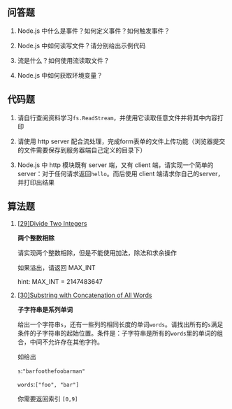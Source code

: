 ## 问答题

1. Node.js 中什么是事件？如何定义事件？如何触发事件？

   > 

2. Node.js 中如何读写文件？请分别给出示例代码

   > 

3. 流是什么？如何使用流读取文件？

   > 

4. Node.js 中如何获取环境变量？

   > 

## 代码题

1. 请自行查阅资料学习`fs.ReadStream`，并使用它读取任意文件并将其中内容打印

   > 

2. 请使用 http server 配合流处理，完成form表单的文件上传功能（浏览器提交的文件需要保存到服务器端自己定义的目录下）

   > 

3. Node.js 中 http 模块既有 server 端，又有 client 端，请实现一个简单的server：对于任何请求返回`hello`。而后使用 client 端请求你自己的server，并打印出结果

   > 

## 算法题

1. [[29\]Divide Two Integers](https://leetcode.com/problems/divide-two-integers)

   **两个整数相除**

   请实现两个整数相除，但是不能使用加法，除法和求余操作

   如果溢出，请返回 MAX_INT

   hint: MAX_INT = 2147483647

2. [[30\]Substring with Concatenation of All Words](https://leetcode.com/problems/substring-with-concatenation-of-all-words)

   **子字符串是系列单词**

   给出一个字符串`s`，还有一些列的相同长度的单词`words`。请找出所有的`s`满足条件的子字符串的起始位置。条件是：子字符串是所有的`words`里的单词的组合，中间不允许存在其他字符。

   如给出

   `s`:`"barfoothefoobarman"`

   `words`:`["foo", "bar"]`

   你需要返回索引 `[0,9]`

   